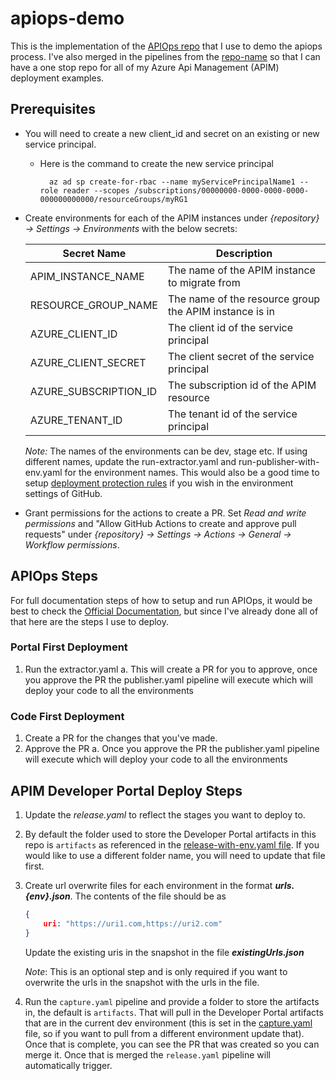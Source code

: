 # apiops-demo
This is the implementation of the [APIOps repo](https://github.com/Azure/apiops) that I use to demo the apiops process.  I've also merged in the pipelines from the [repo-name](dev-portal-migration-repo-link) so that I can have a one stop repo for all of my Azure Api Management (APIM) deployment examples.

## Prerequisites

- You will need to create a new client_id and secret on an existing or new service principal.
  - Here is the command to create the new service principal

    ```# Bash script
      az ad sp create-for-rbac --name myServicePrincipalName1 --role reader --scopes /subscriptions/00000000-0000-0000-0000-000000000000/resourceGroups/myRG1
    ```

- Create environments for each of the APIM instances under *{repository} -> Settings -> Environments* with the below secrets:

    | Secret Name | Description |
    | ------------- | ----------- |
    |APIM_INSTANCE_NAME |The name of the APIM instance to migrate from |
    |RESOURCE_GROUP_NAME|The name of the resource group the APIM instance is in|
    |AZURE_CLIENT_ID|The client id of the service principal|
    |AZURE_CLIENT_SECRET|The client secret of the service principal|
    |AZURE_SUBSCRIPTION_ID|The subscription id of the APIM resource |
    |AZURE_TENANT_ID|The tenant id of the service principal|

    *Note:* The names of the environments can be dev, stage etc. If using different names, update the run-extractor.yaml and run-publisher-with-env.yaml for the environment names. This would also be a good time to setup [deployment protection rules](https://docs.github.com/en/actions/deployment/targeting-different-environments/using-environments-for-deployment#deployment-protection-rules) if you wish in the environment settings of GitHub.

- Grant permissions for the actions to create a PR. Set *Read and write permissions* and "Allow GitHub Actions to create and approve pull requests" under *{repository} -> Settings -> Actions -> General -> Workflow permissions*.

## APIOps Steps

For full documentation steps of how to setup and run APIOps, it would be best to check the [Official Documentation](https://azure.github.io/apiops/apiops/3-apimTools/), but since I've already done all of that here are the steps I use to deploy.

### Portal First Deployment

  1. Run the extractor.yaml
    a. This will create a PR for you to approve, once you approve the PR the publisher.yaml pipeline will execute which will deploy your code to all the environments

### Code First Deployment

  1. Create a PR for the changes that you've made.
  2. Approve the PR
    a. Once you approve the PR the publisher.yaml pipeline will execute which will deploy your code to all the environments

## APIM Developer Portal Deploy Steps

1. Update the *release.yaml* to reflect the stages you want to deploy to. 

2. By default the folder used to store the Developer Portal artifacts in this repo is `artifacts` as referenced in the [release-with-env.yaml file](.github/workflows/release-with-env.yaml#L22). If you would like to use a different folder name, you will need to update that file first.

3. Create url overwrite files for each environment in the format ***urls.{env}.json***. The contents of the file should be as

    ```json
    {
        uri: "https://uri1.com,https://uri2.com"
    }
    ```

    Update the existing uris in the snapshot in the file ***existingUrls.json***

    *Note*: This is an optional step and is only required if you want to overwrite the urls in the snapshot with the urls in the file.

4. Run the `capture.yaml` pipeline and provide a folder to store the artifacts in, the default is `artifacts`. That will pull in the Developer Portal artifacts that are in the current dev environment (this is set in the [capture.yaml](.github/workflows/capture.yaml#L15) file, so if you want to pull from a different environment update that). Once that is complete, you can see the PR that was created so you can merge it. Once that is merged the `release.yaml` pipeline will automatically trigger.
